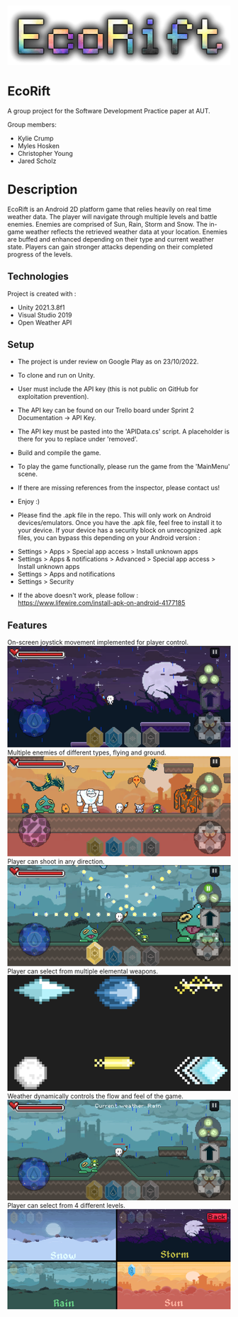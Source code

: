 ![EcoRiftLogo](Images/NewLogoTestSolo.png)

# EcoRift
 A group project for the Software Development Practice paper at AUT.

Group members:
- Kylie Crump
- Myles Hosken
- Christopher Young
- Jared Scholz

# Description
EcoRift is an Android 2D platform game that relies heavily on real time weather data. The player will navigate through multiple levels and battle enemies. Enemies are comprised of Sun, Rain, Storm and Snow. The in-game weather reflects the retrieved weather data at your location. Enemies are buffed and enhanced depending on their type and current weather state. Players can gain stronger attacks depending on their completed progress of the levels. 

## Technologies
Project is created with :
* Unity 2021.3.8f1
* Visual Studio 2019
* Open Weather API

## Setup
* The project is under review on Google Play as on 23/10/2022. 

* To clone and run on Unity. 
* User must include the API key (this is not public on GitHub for exploitation prevention).
* The API key can be found on our Trello board under Sprint 2 Documentation -> API Key.
* The API key must be pasted into the 'APIData.cs' script. A placeholder is there for you to replace under 'removed'.
* Build and compile the game. 
* To play the game functionally, please run the game from the 'MainMenu' scene.
* If there are missing references from the inspector, please contact us!
* Enjoy :)



* Please find the .apk file in the repo. This will only work on Android devices/emulators. Once you have the .apk file, feel free to install it to your device. If your device has a security block on unrecognized .apk files, you can bypass this depending on your Android version :
- Settings > Apps > Special app access > Install unknown apps
- Settings > Apps & notifications > Advanced > Special app access > Install unknown apps
- Settings > Apps and notifications
- Settings > Security
* If the above doesn't work, please follow : https://www.lifewire.com/install-apk-on-android-4177185

## Features
On-screen joystick movement implemented for player control.\
![MovementDemo](Images/movement.png)\
Multiple enemies of different types, flying and ground.\
![Enemies](Images/enemies.png)\
Player can shoot in any direction.\
![Shooting](Images/shooting.png)\
Player can select from multiple elemental weapons.\
![Sunbullet](Images/weapons.png)\
Weather dynamically controls the flow and feel of the game.\
![Weather](Images/weather.png)\
Player can select from 4 different levels.\
![Levels](Images/levels.png)
